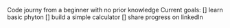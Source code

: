 Code journy from a beginner with no prior knowledge
Current goals: 
[] learn basic phyton
[] build a simple calculator 
[] share progress on linkedIn
